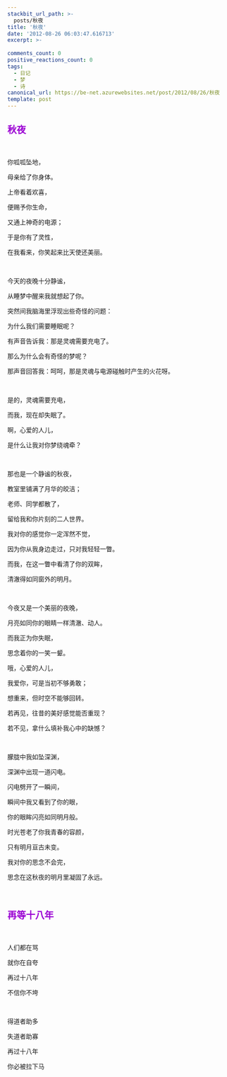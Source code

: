 ```yaml
---
stackbit_url_path: >-
  posts/秋夜
title: '秋夜'
date: '2012-08-26 06:03:47.616713'
excerpt: >-
  
comments_count: 0
positive_reactions_count: 0
tags: 
  - 日记
  - 梦
  - 诗
canonical_url: https://be-net.azurewebsites.net/post/2012/08/26/秋夜
template: post
---
```

<h2><font color="#9b00d3">秋夜</font></h2>  <p>&#160;</p>  <p>你呱呱坠地，</p>  <p>母亲给了你身体。</p>  <p>上帝看着欢喜，</p>  <p>便赐予你生命，</p>  <p>又通上神奇的电源；</p>  <p>于是你有了灵性，</p>  <p>在我看来，你笑起来比天使还美丽。</p>  <p>&#160;</p>  <p>今天的夜晚十分静谧，</p>  <p>从睡梦中醒来我就想起了你。</p>  <p>突然间我脑海里浮现出些奇怪的问题：</p>  <p>为什么我们需要睡眠呢？</p>  <p>有声音告诉我：那是灵魂需要充电了。</p>  <p>那么为什么会有奇怪的梦呢？</p>  <p>那声音回答我：呵呵，那是灵魂与电源碰触时产生的火花呀。</p>  <p>&#160;</p>  <p>是的，灵魂需要充电，</p>  <p>而我，现在却失眠了。</p>  <p>啊，心爱的人儿，</p>  <p>是什么让我对你梦绕魂牵？</p>  <p>&#160;</p>  <p>那也是一个静谧的秋夜，</p>  <p>教室里铺满了月华的皎洁；</p>  <p>老师、同学都散了，</p>  <p>留给我和你片刻的二人世界。</p>  <p>我对你的感觉你一定浑然不觉，</p>  <p>因为你从我身边走过，只对我轻轻一瞥。</p>  <p>而我，在这一瞥中看清了你的双眸，    <br /></p>  <p>清澈得如同窗外的明月。</p>  <p>&#160;</p>  <p>今夜又是一个美丽的夜晚，</p>  <p>月亮如同你的眼睛一样清澈、动人。</p>  <p>而我正为你失眠，</p>  <p>思念着你的一笑一颦。</p>  <p>哦，心爱的人儿，</p>  <p>我爱你，可是当初不够勇敢；</p>  <p>想重来，但时空不能够回转。    <br /></p>  <p>若再见，往昔的美好感觉能否重现？</p>  <p>若不见，拿什么填补我心中的缺憾？</p>  <p>&#160;</p>  <p>朦胧中我如坠深渊，    <br /></p>  <p>深渊中出现一道闪电。    <br /></p>  <p>闪电劈开了一瞬间，    <br /></p>  <p>瞬间中我又看到了你的眼，    <br /></p>  <p>你的眼眸闪亮如同明月般。    <br /></p>  <p>时光苍老了你我青春的容颜，    <br /></p>  <p>只有明月亘古未变。    <br /></p>  <p>我对你的思念不会完，</p>  <p>思念在这秋夜的明月里凝固了永远。</p>  <p>&#160;</p>  <h2><font color="#9b00d3">再等十八年</font></h2>  <p>&#160;</p>  <p>人们都在骂</p>  <p>就你在自夸</p>  <p>再过十八年</p>  <p>不信你不垮</p>  <p>&#160;</p>  <p>得道者助多</p>  <p>失道者助寡</p>  <p>再过十八年</p>  <p>你必被拉下马</p>